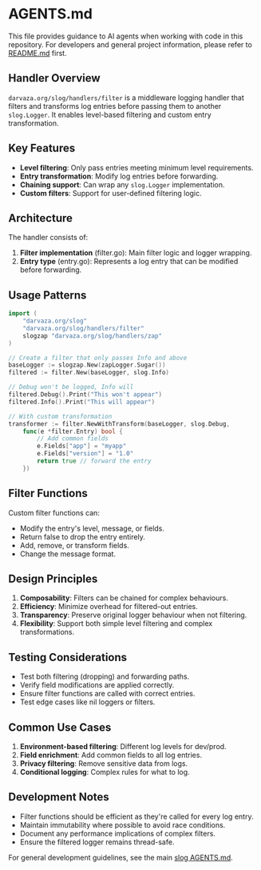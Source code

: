 # AGENTS.md

This file provides guidance to AI agents when working with code in this
repository. For developers and general project information, please refer to
[README.md](README.md) first.

## Handler Overview

`darvaza.org/slog/handlers/filter` is a middleware logging handler that filters
and transforms log entries before passing them to another `slog.Logger`. It
enables level-based filtering and custom entry transformation.

## Key Features

- **Level filtering**: Only pass entries meeting minimum level requirements.
- **Entry transformation**: Modify log entries before forwarding.
- **Chaining support**: Can wrap any `slog.Logger` implementation.
- **Custom filters**: Support for user-defined filtering logic.

## Architecture

The handler consists of:

1. **Filter implementation** (filter.go): Main filter logic and logger wrapping.
2. **Entry type** (entry.go): Represents a log entry that can be modified
   before forwarding.

## Usage Patterns

```go
import (
    "darvaza.org/slog"
    "darvaza.org/slog/handlers/filter"
    slogzap "darvaza.org/slog/handlers/zap"
)

// Create a filter that only passes Info and above
baseLogger := slogzap.New(zapLogger.Sugar())
filtered := filter.New(baseLogger, slog.Info)

// Debug won't be logged, Info will
filtered.Debug().Print("This won't appear")
filtered.Info().Print("This will appear")

// With custom transformation
transformer := filter.NewWithTransform(baseLogger, slog.Debug,
    func(e *filter.Entry) bool {
        // Add common fields
        e.Fields["app"] = "myapp"
        e.Fields["version"] = "1.0"
        return true // forward the entry
    })
```

## Filter Functions

Custom filter functions can:

- Modify the entry's level, message, or fields.
- Return false to drop the entry entirely.
- Add, remove, or transform fields.
- Change the message format.

## Design Principles

1. **Composability**: Filters can be chained for complex behaviours.
2. **Efficiency**: Minimize overhead for filtered-out entries.
3. **Transparency**: Preserve original logger behaviour when not filtering.
4. **Flexibility**: Support both simple level filtering and complex
   transformations.

## Testing Considerations

- Test both filtering (dropping) and forwarding paths.
- Verify field modifications are applied correctly.
- Ensure filter functions are called with correct entries.
- Test edge cases like nil loggers or filters.

## Common Use Cases

1. **Environment-based filtering**: Different log levels for dev/prod.
2. **Field enrichment**: Add common fields to all log entries.
3. **Privacy filtering**: Remove sensitive data from logs.
4. **Conditional logging**: Complex rules for what to log.

## Development Notes

- Filter functions should be efficient as they're called for every log entry.
- Maintain immutability where possible to avoid race conditions.
- Document any performance implications of complex filters.
- Ensure the filtered logger remains thread-safe.

For general development guidelines, see the main
[slog AGENTS.md](../../AGENTS.md).
